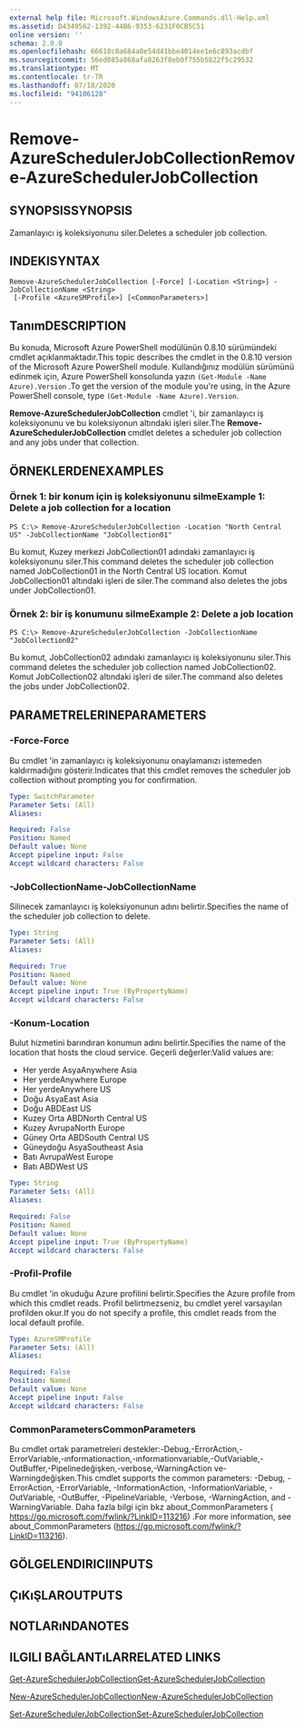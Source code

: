 ```yaml
---
external help file: Microsoft.WindowsAzure.Commands.dll-Help.xml
ms.assetid: D4349562-1392-44B6-9353-6231F0CB5C51
online version: ''
schema: 2.0.0
ms.openlocfilehash: 66618c0a684a8e54d41bbe4014ee1e6c893acdbf
ms.sourcegitcommit: 56ed085a868afa8263f8eb0f755b5822f5c29532
ms.translationtype: MT
ms.contentlocale: tr-TR
ms.lasthandoff: 07/18/2020
ms.locfileid: "94106128"
---
```

# <span data-ttu-id="0606b-101">Remove-AzureSchedulerJobCollection</span><span class="sxs-lookup"><span data-stu-id="0606b-101">Remove-AzureSchedulerJobCollection</span></span>

## <span data-ttu-id="0606b-102">SYNOPSIS</span><span class="sxs-lookup"><span data-stu-id="0606b-102">SYNOPSIS</span></span>
<span data-ttu-id="0606b-103">Zamanlayıcı iş koleksiyonunu siler.</span><span class="sxs-lookup"><span data-stu-id="0606b-103">Deletes a scheduler job collection.</span></span>

## <span data-ttu-id="0606b-104">INDEKI</span><span class="sxs-lookup"><span data-stu-id="0606b-104">SYNTAX</span></span>

```
Remove-AzureSchedulerJobCollection [-Force] [-Location <String>] -JobCollectionName <String>
 [-Profile <AzureSMProfile>] [<CommonParameters>]
```

## <span data-ttu-id="0606b-105">Tanım</span><span class="sxs-lookup"><span data-stu-id="0606b-105">DESCRIPTION</span></span>
<span data-ttu-id="0606b-106">Bu konuda, Microsoft Azure PowerShell modülünün 0.8.10 sürümündeki cmdlet açıklanmaktadır.</span><span class="sxs-lookup"><span data-stu-id="0606b-106">This topic describes the cmdlet in the 0.8.10 version of the Microsoft Azure PowerShell module.</span></span>
<span data-ttu-id="0606b-107">Kullandığınız modülün sürümünü edinmek için, Azure PowerShell konsolunda yazın `(Get-Module -Name Azure).Version` .</span><span class="sxs-lookup"><span data-stu-id="0606b-107">To get the version of the module you're using, in the Azure PowerShell console, type `(Get-Module -Name Azure).Version`.</span></span>

<span data-ttu-id="0606b-108">**Remove-AzureSchedulerJobCollection** cmdlet 'i, bir zamanlayıcı iş koleksiyonunu ve bu koleksiyonun altındaki işleri siler.</span><span class="sxs-lookup"><span data-stu-id="0606b-108">The **Remove-AzureSchedulerJobCollection** cmdlet deletes a scheduler job collection and any jobs under that collection.</span></span>

## <span data-ttu-id="0606b-109">ÖRNEKLERDEN</span><span class="sxs-lookup"><span data-stu-id="0606b-109">EXAMPLES</span></span>

### <span data-ttu-id="0606b-110">Örnek 1: bir konum için iş koleksiyonunu silme</span><span class="sxs-lookup"><span data-stu-id="0606b-110">Example 1: Delete a job collection for a location</span></span>
```
PS C:\> Remove-AzureSchedulerJobCollection -Location "North Central US" -JobCollectionName "JobCollection01"
```

<span data-ttu-id="0606b-111">Bu komut, Kuzey merkezi JobCollection01 adındaki zamanlayıcı iş koleksiyonunu siler.</span><span class="sxs-lookup"><span data-stu-id="0606b-111">This command deletes the scheduler job collection named JobCollection01 in the North Central US location.</span></span>
<span data-ttu-id="0606b-112">Komut JobCollection01 altındaki işleri de siler.</span><span class="sxs-lookup"><span data-stu-id="0606b-112">The command also deletes the jobs under JobCollection01.</span></span>

### <span data-ttu-id="0606b-113">Örnek 2: bir iş konumunu silme</span><span class="sxs-lookup"><span data-stu-id="0606b-113">Example 2: Delete a job location</span></span>
```
PS C:\> Remove-AzureSchedulerJobCollection -JobCollectionName "JobCollection02"
```

<span data-ttu-id="0606b-114">Bu komut, JobCollection02 adındaki zamanlayıcı iş koleksiyonunu siler.</span><span class="sxs-lookup"><span data-stu-id="0606b-114">This command deletes the scheduler job collection named JobCollection02.</span></span>
<span data-ttu-id="0606b-115">Komut JobCollection02 altındaki işleri de siler.</span><span class="sxs-lookup"><span data-stu-id="0606b-115">The command also deletes the jobs under JobCollection02.</span></span>

## <span data-ttu-id="0606b-116">PARAMETRELERINE</span><span class="sxs-lookup"><span data-stu-id="0606b-116">PARAMETERS</span></span>

### <span data-ttu-id="0606b-117">-Force</span><span class="sxs-lookup"><span data-stu-id="0606b-117">-Force</span></span>
<span data-ttu-id="0606b-118">Bu cmdlet 'in zamanlayıcı iş koleksiyonunu onaylamanızı istemeden kaldırmadığını gösterir.</span><span class="sxs-lookup"><span data-stu-id="0606b-118">Indicates that this cmdlet removes the scheduler job collection without prompting you for confirmation.</span></span>

```yaml
Type: SwitchParameter
Parameter Sets: (All)
Aliases: 

Required: False
Position: Named
Default value: None
Accept pipeline input: False
Accept wildcard characters: False
```

### <span data-ttu-id="0606b-119">-JobCollectionName</span><span class="sxs-lookup"><span data-stu-id="0606b-119">-JobCollectionName</span></span>
<span data-ttu-id="0606b-120">Silinecek zamanlayıcı iş koleksiyonunun adını belirtir.</span><span class="sxs-lookup"><span data-stu-id="0606b-120">Specifies the name of the scheduler job collection to delete.</span></span>

```yaml
Type: String
Parameter Sets: (All)
Aliases: 

Required: True
Position: Named
Default value: None
Accept pipeline input: True (ByPropertyName)
Accept wildcard characters: False
```

### <span data-ttu-id="0606b-121">-Konum</span><span class="sxs-lookup"><span data-stu-id="0606b-121">-Location</span></span>
<span data-ttu-id="0606b-122">Bulut hizmetini barındıran konumun adını belirtir.</span><span class="sxs-lookup"><span data-stu-id="0606b-122">Specifies the name of the location that hosts the cloud service.</span></span>
<span data-ttu-id="0606b-123">Geçerli değerler:</span><span class="sxs-lookup"><span data-stu-id="0606b-123">Valid values are:</span></span> 

- <span data-ttu-id="0606b-124">Her yerde Asya</span><span class="sxs-lookup"><span data-stu-id="0606b-124">Anywhere Asia</span></span>
- <span data-ttu-id="0606b-125">Her yerde</span><span class="sxs-lookup"><span data-stu-id="0606b-125">Anywhere Europe</span></span>
- <span data-ttu-id="0606b-126">Her yerde</span><span class="sxs-lookup"><span data-stu-id="0606b-126">Anywhere US</span></span>
- <span data-ttu-id="0606b-127">Doğu Asya</span><span class="sxs-lookup"><span data-stu-id="0606b-127">East Asia</span></span>
- <span data-ttu-id="0606b-128">Doğu ABD</span><span class="sxs-lookup"><span data-stu-id="0606b-128">East US</span></span>
- <span data-ttu-id="0606b-129">Kuzey Orta ABD</span><span class="sxs-lookup"><span data-stu-id="0606b-129">North Central US</span></span>
- <span data-ttu-id="0606b-130">Kuzey Avrupa</span><span class="sxs-lookup"><span data-stu-id="0606b-130">North Europe</span></span>
- <span data-ttu-id="0606b-131">Güney Orta ABD</span><span class="sxs-lookup"><span data-stu-id="0606b-131">South Central US</span></span>
- <span data-ttu-id="0606b-132">Güneydoğu Asya</span><span class="sxs-lookup"><span data-stu-id="0606b-132">Southeast Asia</span></span>
- <span data-ttu-id="0606b-133">Batı Avrupa</span><span class="sxs-lookup"><span data-stu-id="0606b-133">West Europe</span></span>
- <span data-ttu-id="0606b-134">Batı ABD</span><span class="sxs-lookup"><span data-stu-id="0606b-134">West US</span></span>

```yaml
Type: String
Parameter Sets: (All)
Aliases: 

Required: False
Position: Named
Default value: None
Accept pipeline input: True (ByPropertyName)
Accept wildcard characters: False
```

### <span data-ttu-id="0606b-135">-Profil</span><span class="sxs-lookup"><span data-stu-id="0606b-135">-Profile</span></span>
<span data-ttu-id="0606b-136">Bu cmdlet 'in okuduğu Azure profilini belirtir.</span><span class="sxs-lookup"><span data-stu-id="0606b-136">Specifies the Azure profile from which this cmdlet reads.</span></span>
<span data-ttu-id="0606b-137">Profil belirtmezseniz, bu cmdlet yerel varsayılan profilden okur.</span><span class="sxs-lookup"><span data-stu-id="0606b-137">If you do not specify a profile, this cmdlet reads from the local default profile.</span></span>

```yaml
Type: AzureSMProfile
Parameter Sets: (All)
Aliases: 

Required: False
Position: Named
Default value: None
Accept pipeline input: False
Accept wildcard characters: False
```

### <span data-ttu-id="0606b-138">CommonParameters</span><span class="sxs-lookup"><span data-stu-id="0606b-138">CommonParameters</span></span>
<span data-ttu-id="0606b-139">Bu cmdlet ortak parametreleri destekler:-Debug,-ErrorAction,-ErrorVariable,-ınformationaction,-ınformationvariable,-OutVariable,-OutBuffer,-Pipelinedeğişken,-verbose,-WarningAction ve-Warningdeğişken.</span><span class="sxs-lookup"><span data-stu-id="0606b-139">This cmdlet supports the common parameters: -Debug, -ErrorAction, -ErrorVariable, -InformationAction, -InformationVariable, -OutVariable, -OutBuffer, -PipelineVariable, -Verbose, -WarningAction, and -WarningVariable.</span></span> <span data-ttu-id="0606b-140">Daha fazla bilgi için bkz about_CommonParameters ( https://go.microsoft.com/fwlink/?LinkID=113216) .</span><span class="sxs-lookup"><span data-stu-id="0606b-140">For more information, see about_CommonParameters (https://go.microsoft.com/fwlink/?LinkID=113216).</span></span>

## <span data-ttu-id="0606b-141">GÖLGELENDIRICI</span><span class="sxs-lookup"><span data-stu-id="0606b-141">INPUTS</span></span>

## <span data-ttu-id="0606b-142">ÇıKıŞLAR</span><span class="sxs-lookup"><span data-stu-id="0606b-142">OUTPUTS</span></span>

## <span data-ttu-id="0606b-143">NOTLARıNDA</span><span class="sxs-lookup"><span data-stu-id="0606b-143">NOTES</span></span>

## <span data-ttu-id="0606b-144">ILGILI BAĞLANTıLAR</span><span class="sxs-lookup"><span data-stu-id="0606b-144">RELATED LINKS</span></span>

[<span data-ttu-id="0606b-145">Get-AzureSchedulerJobCollection</span><span class="sxs-lookup"><span data-stu-id="0606b-145">Get-AzureSchedulerJobCollection</span></span>](./Get-AzureSchedulerJobCollection.md)

[<span data-ttu-id="0606b-146">New-AzureSchedulerJobCollection</span><span class="sxs-lookup"><span data-stu-id="0606b-146">New-AzureSchedulerJobCollection</span></span>](./New-AzureSchedulerJobCollection.md)

[<span data-ttu-id="0606b-147">Set-AzureSchedulerJobCollection</span><span class="sxs-lookup"><span data-stu-id="0606b-147">Set-AzureSchedulerJobCollection</span></span>](./Set-AzureSchedulerJobCollection.md)



